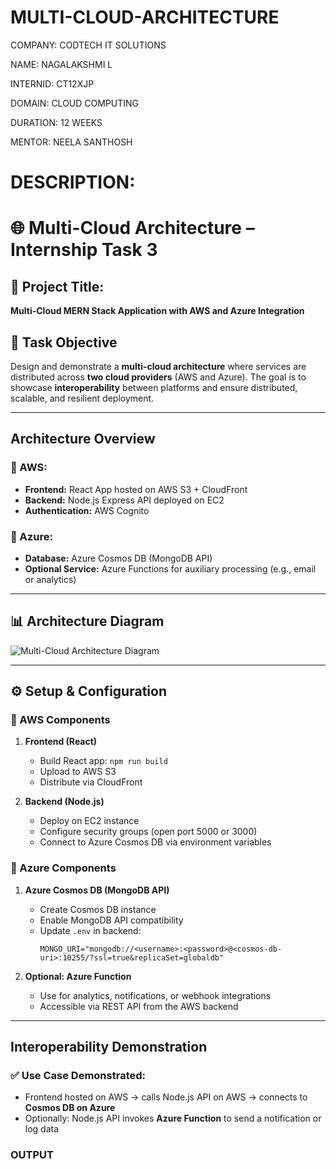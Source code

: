 # MULTI-CLOUD-ARCHITECTURE

COMPANY: CODTECH IT SOLUTIONS

NAME: NAGALAKSHMI L

INTERNID: CT12XJP

DOMAIN: CLOUD COMPUTING

DURATION: 12 WEEKS

MENTOR: NEELA SANTHOSH

# DESCRIPTION:

# 🌐 Multi-Cloud Architecture – Internship Task 3

## 📌 Project Title:
**Multi-Cloud MERN Stack Application with AWS and Azure Integration**


## 📝 Task Objective

Design and demonstrate a **multi-cloud architecture** where services are distributed across **two cloud providers** (AWS and Azure). The goal is to showcase **interoperability** between platforms and ensure distributed, scalable, and resilient deployment.

---

##  Architecture Overview

### 🔹 AWS:
- **Frontend:** React App hosted on AWS S3 + CloudFront
- **Backend:** Node.js Express API deployed on EC2
- **Authentication:** AWS Cognito

### 🔹 Azure:
- **Database:** Azure Cosmos DB (MongoDB API)
- **Optional Service:** Azure Functions for auxiliary processing (e.g., email or analytics)

---

## 📊 Architecture Diagram

![Multi-Cloud Architecture Diagram](https://via.placeholder.com/800x400?text=Add+Your+Architecture+Diagram+Here)

---

## ⚙️ Setup & Configuration

### 🔸 AWS Components

1. **Frontend (React)**
   - Build React app: `npm run build`
   - Upload to AWS S3
   - Distribute via CloudFront

2. **Backend (Node.js)**
   - Deploy on EC2 instance
   - Configure security groups (open port 5000 or 3000)
   - Connect to Azure Cosmos DB via environment variables

### 🔸 Azure Components

1. **Azure Cosmos DB (MongoDB API)**
   - Create Cosmos DB instance
   - Enable MongoDB API compatibility
   - Update `.env` in backend:
     ```
     MONGO_URI="mongodb://<username>:<password>@<cosmos-db-uri>:10255/?ssl=true&replicaSet=globaldb"
     ```

2. **Optional: Azure Function**
   - Use for analytics, notifications, or webhook integrations
   - Accessible via REST API from the AWS backend

---

##  Interoperability Demonstration

### ✅ Use Case Demonstrated:
- Frontend hosted on AWS → calls Node.js API on AWS → connects to **Cosmos DB on Azure**
- Optionally: Node.js API invokes **Azure Function** to send a notification or log data

### OUTPUT


